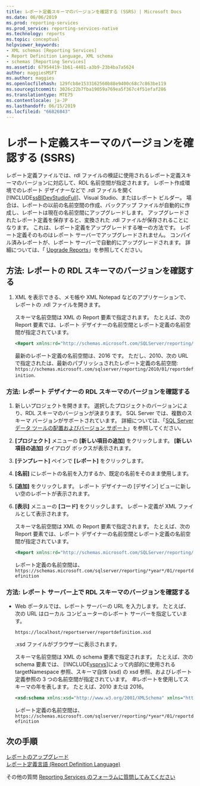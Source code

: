 ```yaml
---
title: レポート定義スキーマのバージョンを確認する (SSRS) | Microsoft Docs
ms.date: 06/06/2019
ms.prod: reporting-services
ms.prod_service: reporting-services-native
ms.technology: reports
ms.topic: conceptual
helpviewer_keywords:
- XML schemas [Reporting Services]
- Report Definition Language, XML schema
- schemas [Reporting Services]
ms.assetid: 67954419-1b61-4481-a3b9-23b4ba7a5624
author: maggiesMSFT
ms.author: maggies
ms.openlocfilehash: 129fcb8e1533162560b88e9400c68c7c863be119
ms.sourcegitcommit: 3026c22b7fba19059a769ea5f367c4f51efaf286
ms.translationtype: MTE75
ms.contentlocale: ja-JP
ms.lasthandoff: 06/15/2019
ms.locfileid: "66826843"
---
```

# <a name="find-the-report-definition-schema-version-ssrs"></a>レポート定義スキーマのバージョンを確認する (SSRS)

レポート定義ファイルでは、rdl ファイルの検証に使用されるレポート定義スキーマのバージョンに対応して、RDL 名前空間が指定されます。 レポート作成環境でのレポート デザイナーなどで .rdl ファイルを開く[!INCLUDE[ssBIDevStudioFull](../../includes/ssbidevstudiofull-md.md)]、Visual Studio、またはレポート ビルダー。 場合は、レポートの以前の名前空間の作成、バックアップ ファイルが自動的に作成し、レポートは現在の名前空間にアップグレードします。 アップグレードされたレポート定義を保存すると、変換された .rdl ファイルが保存されることになります。 これは、レポート定義をアップグレードする唯一の方法です。 レポート定義そのものはレポート サーバーでアップグレードされません。 コンパイル済みレポートが、レポート サーバーで自動的にアップグレードされます。 詳細については、「 [Upgrade Reports](../../reporting-services/install-windows/upgrade-reports.md)」を参照してください。  
  
## <a name="how-to-identify-the-rdl-schema-version-of-a-report"></a>方法: レポートの RDL スキーマのバージョンを確認する  
  
1. XML を表示できる、メモ帳や XML Notepad などのアプリケーションで、レポートの .rdl ファイルを開きます。  
  
     スキーマ名前空間は XML の Report 要素で指定されます。 たとえば、次の Report 要素では、レポート デザイナーの名前空間とレポート定義の名前空間が指定されています。  
  
    ``` XML 
    <Report xmlns:rd="http://schemas.microsoft.com/SQLServer/reporting/reportdesigner" xmlns="http://schemas.microsoft.com/sqlserver/reporting/2016/01/reportdefinition" xmlns:df="http://schemas.microsoft.com/sqlserver/reporting/2016/01/reportdefinition/defaultfontfamily" MustUnderstand="df">  
    ```  
  
     最新のレポート定義の名前空間は、2016 です。 ただし、2010、次の URL で指定されたは、最新のパブリッシュされたレポート定義の名前空間: `https://schemas.microsoft.com/sqlserver/reporting/2010/01/reportdefinition`.
  
### <a name="how-to-identify-the-rdl-schema-version-of-report-designer"></a>方法: レポート デザイナーの RDL スキーマのバージョンを確認する  
  
1.  新しいプロジェクトを開きます。 選択したプロジェクトのバージョンにより、RDL スキーマのバージョンが決まります。 SQL Server では、複数のスキーマ バージョンがサポートされています。 詳細については、「[SQL Server データ ツールの配置およびバージョン サポート](../../reporting-services/tools/deployment-and-version-support-in-sql-server-data-tools-ssrs.md)」を参照してください。  
  
2.  **[プロジェクト]** メニューの **[新しい項目の追加]** をクリックします。 **[新しい項目の追加]** ダイアログ ボックスが表示されます。  
  
3.  **[テンプレート]** ペインで **[レポート]** をクリックします。  
  
4.  **[名前]** にレポートの名前を入力するか、既定の名前をそのまま使用します。  
  
5.  **[追加]** をクリックします。 レポート デザイナーの [デザイン] ビューに新しい空のレポートが表示されます。  
  
6.  **[表示]** メニューの **[コード]** をクリックします。 レポート定義が XML ファイルとして表示されます。  
  
    スキーマ名前空間は XML の Report 要素で指定されます。 たとえば、次の Report 要素では、レポート デザイナーの名前空間とレポート定義の名前空間が指定されています。  
  
    ``` XML 
    <Report xmlns:rd="http://schemas.microsoft.com/SQLServer/reporting/reportdesigner" xmlns="http://schemas.microsoft.com/sqlserver/reporting/*year*/01/reportdefinition" xmlns:df="http://schemas.microsoft.com/sqlserver/reporting/*year*/01/reportdefinition/defaultfontfamily" MustUnderstand="df">  
    ```  
  
     レポート定義の名前空間は、 `https://schemas.microsoft.com/sqlserver/reporting/*year*/01/reportdefinition`  
  
### <a name="how-to-identify-the-rdl-schema-version-on-the-report-server"></a>方法: レポート サーバー上で RDL スキーマのバージョンを確認する  
  
-   Web ポータルでは、レポート サーバーの URL を入力します。 たとえば、次の URL はローカル コンピューターのレポート サーバーを指定しています。  
  
     `https://localhost/reportserver/reportdefinition.xsd`  
  
     .xsd ファイルがブラウザーに表示されます。  
  
     スキーマ名前空間は XML の schema 要素で指定されます。 たとえば、次の schema 要素では、 [!INCLUDE[vsprvs](../../includes/vsprvs-md.md)]によって内部的に使用される targetNamespace 参照、スキーマ自体 (xsd) の xsd 参照、およびレポート定義参照の 3 つの名前空間が指定されています。  *年*レポートを使用してスキーマの年を表します。 たとえば、2010 または 2016。
  
    ``` XML  
    <xsd:schema xmlns:xsd="http://www.w3.org/2001/XMLSchema" xmlns="http://schemas.microsoft.com/sqlserver/reporting/*year*/01/reportdefinition" targetNamespace="http://schemas.microsoft.com/sqlserver/reporting/*year*/01/reportdefinition" elementFormDefault="qualified">  
    ```  
  
     レポート定義の名前空間は、 `https://schemas.microsoft.com/sqlserver/reporting/*year*/01/reportdefinition`  

## <a name="next-steps"></a>次の手順
[レポートのアップグレード](../../reporting-services/install-windows/upgrade-reports.md)   
[レポート定義言語 (Report Definition Language)](../../reporting-services/reports/report-definition-language-ssrs.md)   

その他の質問 [Reporting Services のフォーラムに質問してみてください](https://go.microsoft.com/fwlink/?LinkId=620231)
